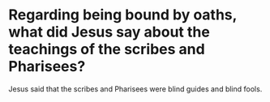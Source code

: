 # Regarding being bound by oaths, what did Jesus say about the teachings of the scribes and Pharisees?

Jesus said that the scribes and Pharisees were blind guides and blind fools.
